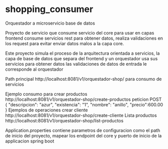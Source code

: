 # shopping_consumer
Orquestador a microservicio base de datos

Proyecto de servicio que consume servicio del core para usar en capas frontend 
consume servicios rest para obtener datos, realiza validaciones en los request para evitar
enviar datos malos a la capa core. 

Este proyecto simula el proceso de la arquitectura orientada a servicios, la capa de base de datos
que separa del frontend y un orquestador usa sus servicios para obtener datos las validaciones 
de datos de entrada le corresponde al orquestador

Path principal http://localhost:8081/v1/orquestador-shop/
para consumo de servicios

Ejemplo consumo para crear productos 
http://localhost:8081/v1/orquestador-shop/create-productos peticion POST
{
    "descripcion": "azur",
    "existencia": "1",
    "nombre": "anillo",
    "precio":600.00
}
Ejemplos de operaciones
crear cliente
http://localhost:8081/v1/orquestador-shop/create-cliente
Lista productos
http://localhost:8081/v1/orquestador-shop/list-productos




Application.properties contiene parametros de configuracion como el path de inicio del proyecto, mapear los endpoint del core
y puerto de inicio de la applicacion spring boot
